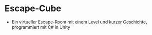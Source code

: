 # Escape-Cube
- Ein virtueller Escape-Room mit einem Level und kurzer Geschichte, programmiert mit C# in Unity
